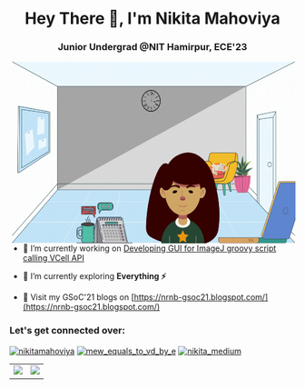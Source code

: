 <h1 align="center">Hey There 👋, I'm Nikita Mahoviya</h1>
<h3 align="center">Junior Undergrad @NIT Hamirpur, ECE'23</h3>
<img align="right"alt="GIF" src="https://github.com/nikitamahoviya/nikitamahoviya/blob/main/Nikita.gif?raw=true"width="500" height="320" />

- 🔭 I’m currently working on [Developing GUI for ImageJ groovy script calling VCell API](https://github.com/nrnb/GoogleSummerOfCode/issues/148)

- 🌱 I’m currently exploring **Everything ⚡**

- 📝 Visit my GSoC'21 blogs on [https://nrnb-gsoc21.blogspot.com/](https://nrnb-gsoc21.blogspot.com/)

<h3 align="left">Let's get connected over:</h3>
<p align="left">
<a href="https://www.linkedin.com/in/nikita-mahoviya-28034b171/" target="blank"><img align="center" src="https://cdn.jsdelivr.net/npm/simple-icons@3.0.1/icons/linkedin.svg" alt="nikitamahoviya" height="30" width="40" /></a>
<a href="https://www.instagram.com/mew_equals_to_vd_by_e/" target="blank"><img align="center" src="https://cdn.jsdelivr.net/npm/simple-icons@3.0.1/icons/instagram.svg" alt="mew_equals_to_vd_by_e" height="30" width="40" /></a>
<a href="https://mahoviyanikita.medium.com/" target="blank"><img align="center" src="https://cdn.jsdelivr.net/npm/simple-icons@3.0.1/icons/medium.svg" alt="nikita_medium" height="30" width="40" /></a>
  
  
<table><tr><td><img src="https://github-readme-stats.vercel.app/api?username=nikitamahoviya&show_icons=true&theme=gotham" /></td><td><img src="http://github-readme-streak-stats.herokuapp.com?user=nikitamahoviya&theme=gotham"/></td></tr></table>
